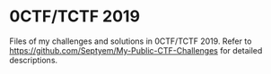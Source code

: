 # 0CTF/TCTF 2019

Files of my challenges and solutions in 0CTF/TCTF 2019. Refer to <https://github.com/Septyem/My-Public-CTF-Challenges> for detailed descriptions.
